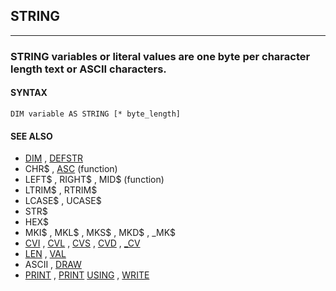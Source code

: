 ## STRING
---

### STRING variables or literal values are one byte per character length text or ASCII characters.

#### SYNTAX

`DIM variable AS STRING [* byte_length]`

#### SEE ALSO
* [DIM](./DIM.md) , [DEFSTR](./DEFSTR.md)
* CHR$ , [ASC](./ASC.md) (function)
* LEFT$ , RIGHT$ , MID$ (function)
* LTRIM$ , RTRIM$
* LCASE$ , UCASE$
* STR$
* HEX$
* MKI$ , MKL$ , MKS$ , MKD$ , _MK$
* [CVI](./CVI.md) , [CVL](./CVL.md) , [CVS](./CVS.md) , [CVD](./CVD.md) , [_CV](./_CV.md)
* [LEN](./LEN.md) , [VAL](./VAL.md)
* ASCII , [DRAW](./DRAW.md)
* [PRINT](./PRINT.md) , [PRINT](./PRINT.md) [USING](./USING.md) , [WRITE](./WRITE.md)
